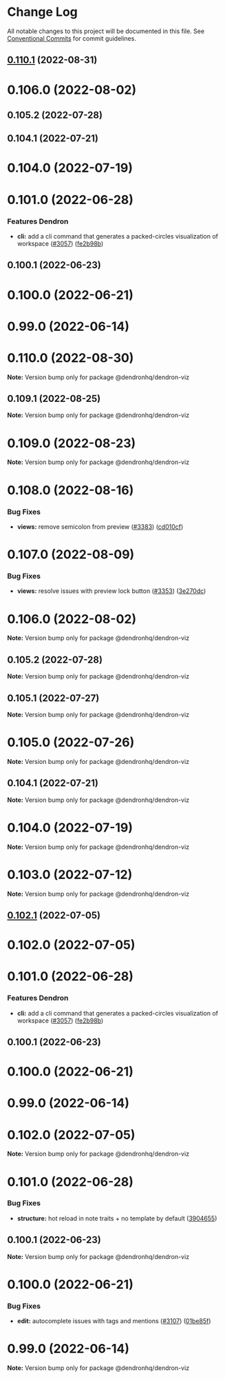 # Change Log

All notable changes to this project will be documented in this file.
See [Conventional Commits](https://conventionalcommits.org) for commit guidelines.

## [0.110.1](https://github.com/dendronhq/dendron/compare/v0.53.0...v0.110.1) (2022-08-31)



# 0.106.0 (2022-08-02)



## 0.105.2 (2022-07-28)



## 0.104.1 (2022-07-21)



# 0.104.0 (2022-07-19)



# 0.101.0 (2022-06-28)


### Features Dendron

* **cli:** add a cli command that generates a packed-circles visualization of workspace ([#3057](https://github.com/dendronhq/dendron/issues/3057)) ([fe2b98b](https://github.com/dendronhq/dendron/commit/fe2b98b93594635fa7650b9daa9082bf63b0cd66))



## 0.100.1 (2022-06-23)



# 0.100.0 (2022-06-21)



# 0.99.0 (2022-06-14)





# 0.110.0 (2022-08-30)

**Note:** Version bump only for package @dendronhq/dendron-viz





## 0.109.1 (2022-08-25)

**Note:** Version bump only for package @dendronhq/dendron-viz





# 0.109.0 (2022-08-23)

**Note:** Version bump only for package @dendronhq/dendron-viz





# 0.108.0 (2022-08-16)


### Bug Fixes

* **views:** remove semicolon from preview ([#3383](https://github.com/dendronhq/dendron/issues/3383)) ([cd010cf](https://github.com/dendronhq/dendron/commit/cd010cf506613ec254c49383460be23e252f7842))





# 0.107.0 (2022-08-09)


### Bug Fixes

* **views:** resolve issues with preview lock button ([#3353](https://github.com/dendronhq/dendron/issues/3353)) ([3e270dc](https://github.com/dendronhq/dendron/commit/3e270dcce338cc2c986d86902061d8a162d3f80e))





# 0.106.0 (2022-08-02)

**Note:** Version bump only for package @dendronhq/dendron-viz





## 0.105.2 (2022-07-28)

**Note:** Version bump only for package @dendronhq/dendron-viz





## 0.105.1 (2022-07-27)

**Note:** Version bump only for package @dendronhq/dendron-viz





# 0.105.0 (2022-07-26)

**Note:** Version bump only for package @dendronhq/dendron-viz

## 0.104.1 (2022-07-21)

**Note:** Version bump only for package @dendronhq/dendron-viz

# 0.104.0 (2022-07-19)

**Note:** Version bump only for package @dendronhq/dendron-viz

# 0.103.0 (2022-07-12)

**Note:** Version bump only for package @dendronhq/dendron-viz

## [0.102.1](https://github.com/dendronhq/dendron/compare/v0.53.0...v0.102.1) (2022-07-05)

# 0.102.0 (2022-07-05)

# 0.101.0 (2022-06-28)

### Features Dendron

- **cli:** add a cli command that generates a packed-circles visualization of workspace ([#3057](https://github.com/dendronhq/dendron/issues/3057)) ([fe2b98b](https://github.com/dendronhq/dendron/commit/fe2b98b93594635fa7650b9daa9082bf63b0cd66))

## 0.100.1 (2022-06-23)

# 0.100.0 (2022-06-21)

# 0.99.0 (2022-06-14)

# 0.102.0 (2022-07-05)

**Note:** Version bump only for package @dendronhq/dendron-viz

# 0.101.0 (2022-06-28)

### Bug Fixes

- **structure:** hot reload in note traits + no template by default ([3904655](https://github.com/dendronhq/dendron/commit/390465552a6744495387aea6f49fa5392fb69b03))

## 0.100.1 (2022-06-23)

**Note:** Version bump only for package @dendronhq/dendron-viz

# 0.100.0 (2022-06-21)

### Bug Fixes

- **edit:** autocomplete issues with tags and mentions ([#3107](https://github.com/dendronhq/dendron/issues/3107)) ([01be85f](https://github.com/dendronhq/dendron/commit/01be85f84ae6cdf182f2d43b9561decac44369e6))

# 0.99.0 (2022-06-14)

**Note:** Version bump only for package @dendronhq/dendron-viz
